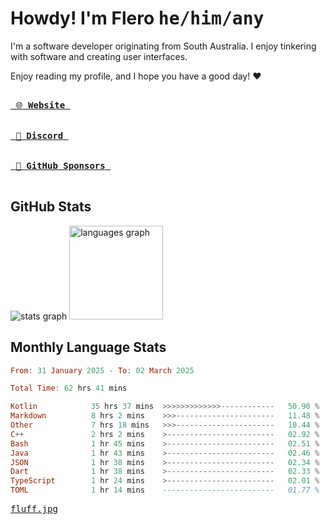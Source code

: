 # Howdy! I'm Flero <kbd>he/him/any</kbd>

I'm a software developer originating from South Australia. I enjoy tinkering with software and creating user interfaces.

Enjoy reading my profile, and I hope you have a good day! :heart:

<a href="https://flero.dev/">
    <kbd>
        <br>
        &nbsp;🌐 <strong>Website</strong>&nbsp;
        <br>
        <br>
    </kbd>
</a>

<a href="https://discord.com/users/1059375676769189938">
    <kbd>
        <br>
        &nbsp;💬 <strong>Discord</strong>&nbsp;
        <br>
        <br>
    </kbd>
</a>

<a href="https://github.com/sponsors/flerouwu">
    <kbd>
        <br>
        &nbsp;🩷 <strong>GitHub Sponsors</strong>&nbsp;
        <br>
        <br>
    </kbd>
</a>

## GitHub Stats
<!-- <p> allows it to be shown side-by-side -->
<div>
  <img src="https://github-readme-stats.vercel.app/api?hide_title=true&hide_rank=false&show_icons=true&include_all_commits=true&count_private=true&disable_animations=true&theme=github_dark&locale=en&hide_border=true&username=flerouwu" alt="stats graph"  />
  <img src="https://github-readme-stats.vercel.app/api/top-langs?locale=en&hide_title=false&langs_count=5&theme=github_dark&hide_border=true&username=flerouwu&layout=compact" alt="languages graph" height="150"  />
</div>

## Monthly Language Stats

<!--START_SECTION:waka-->

```haskell
From: 31 January 2025 - To: 02 March 2025

Total Time: 62 hrs 41 mins

Kotlin            35 hrs 37 mins  >>>>>>>>>>>>>------------   50.90 %
Markdown          8 hrs 2 mins    >>>----------------------   11.48 %
Other             7 hrs 18 mins   >>>----------------------   10.44 %
C++               2 hrs 2 mins    >------------------------   02.92 %
Bash              1 hr 45 mins    >------------------------   02.51 %
Java              1 hr 43 mins    >------------------------   02.46 %
JSON              1 hr 38 mins    >------------------------   02.34 %
Dart              1 hr 38 mins    >------------------------   02.33 %
TypeScript        1 hr 24 mins    >------------------------   02.01 %
TOML              1 hr 14 mins    -------------------------   01.77 %
```

<!--END_SECTION:waka-->

<a href="https://raw.githubusercontent.com/flerouwu/flerouwu/main/fluff.jpg">
  <kbd>fluff.jpg</kbd>
</a>
